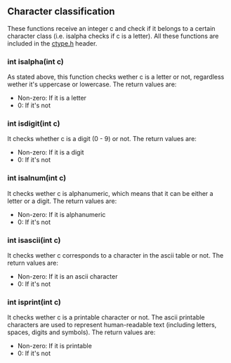 ## Character classification

These functions receive an integer c and check if it belongs to a certain character class (i.e. isalpha checks if c is a letter). All these functions are included in the [ctype.h](https://www.tutorialspoint.com/c_standard_library/ctype_h.htm) header.

### int isalpha(int c)
As stated above, this function checks wether c is a letter or not, regardless wether it's uppercase or lowercase.
The return values are:
  - Non-zero: If it is a letter
  - 0: If it's not

### int isdigit(int c)
It checks whether c is a digit (0 - 9) or not.
The return values are:
  - Non-zero: If it is a digit
  - 0: If it's not

### int isalnum(int c)
It checks wether c is alphanumeric, which means that it can be either a letter or a digit.
The return values are:
  - Non-zero: If it is alphanumeric
  - 0: If it's not

### int isascii(int c)
It checks wether c corresponds to a character in the ascii table or not.
The return values are:
  - Non-zero: If it is an ascii character
  - 0: If it's not
  
### int isprint(int c)
It checks wether c is a printable character or not. The ascii printable characters are used to represent human-readable text (including letters, spaces, digits and symbols).
The return values are:
  - Non-zero: If it is printable
  - 0: If it's not
